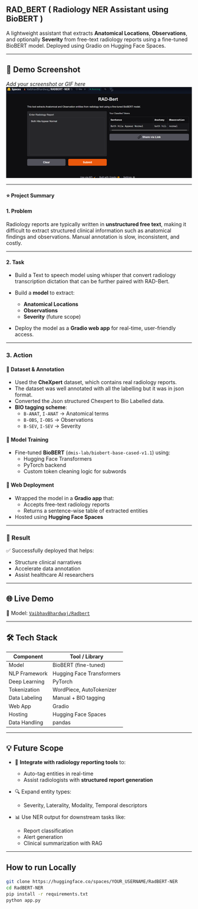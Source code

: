 ## RAD_BERT ( Radiology NER Assistant using BioBERT )

A lightweight  assistant that extracts **Anatomical Locations**, **Observations**, and optionally **Severity** from free-text radiology reports using a fine-tuned BioBERT model. Deployed using Gradio on Hugging Face Spaces.

---
## 📸 Demo Screenshot

*Add your screenshot or GIF here*
![RadBERT NER Demo](Media/Demo01.png)

---
#### ⭐ Project Summary

#### 1. Problem

Radiology reports are typically written in **unstructured free text**, making it difficult to extract structured clinical information such as anatomical findings and observations. Manual annotation is slow, inconsistent, and costly.

---

#### 2. Task
- Build a Text to speech model using whisper that convert radiology transcription dictation that can be further paired with RAD-Bert.
- Build a **model** to extract:
  - **Anatomical Locations**
  - **Observations**
  - **Severity** (future scope)

- Deploy the model as a **Gradio web app** for real-time, user-friendly access.

---

### 3. Action

#### 🔹 Dataset & Annotation
- Used the **CheXpert** dataset, which contains real radiology reports.
- The dataset was well annotated with all the labelling but it was in json format.
- Converted the Json structured Chexpert to Bio Labelled data.
- **BIO tagging scheme**:
  - `B-ANAT`, `I-ANAT` → Anatomical terms  
  - `B-OBS`, `I-OBS` → Observations  
  - `B-SEV`, `I-SEV` → Severity

#### 🔹 Model Training
- Fine-tuned **BioBERT** (`dmis-lab/biobert-base-cased-v1.1`) using:
  - Hugging Face Transformers
  - PyTorch backend
  - Custom token cleaning logic for subwords

#### 🔹 Web Deployment
- Wrapped the model in a **Gradio app** that:
  - Accepts free-text radiology reports
  - Returns a sentence-wise table of extracted entities
- Hosted using **Hugging Face Spaces**

---

### 🌟 Result

✅ Successfully deployed  that helps:
- Structure clinical narratives
- Accelerate data annotation
- Assist healthcare AI researchers

---

## 🌐 Live Demo 
🧠 Model: [`VaibhavBhardwaj/Radbert`](https://huggingface.co/spaces/VaibhavBhardwaj/RADBERT-NER)

---

## 🛠️ Tech Stack

| Component        | Tool / Library                            |
|------------------|--------------------------------------------|
| Model            | BioBERT (fine-tuned)                      |
| NLP Framework    | Hugging Face Transformers                 |
| Deep Learning    | PyTorch                                   |
| Tokenization     | WordPiece, AutoTokenizer                  |
| Data Labeling    | Manual + BIO tagging                      |
| Web App          | Gradio                                    |
| Hosting          | Hugging Face Spaces                       |
| Data Handling    | pandas                                    |

---

## 💡 Future Scope

- 🔄 **Integrate with radiology reporting tools** to:
  - Auto-tag entities in real-time
  - Assist radiologists with **structured report generation**

- 🔍 Expand entity types:
  - Severity, Laterality, Modality, Temporal descriptors

- 📊 Use NER output for downstream tasks like:
  - Report classification
  - Alert generation
  - Clinical summarization with RAG

---

## How to run Locally


```bash
git clone https://huggingface.co/spaces/YOUR_USERNAME/RadBERT-NER
cd RadBERT-NER
pip install -r requirements.txt
python app.py

